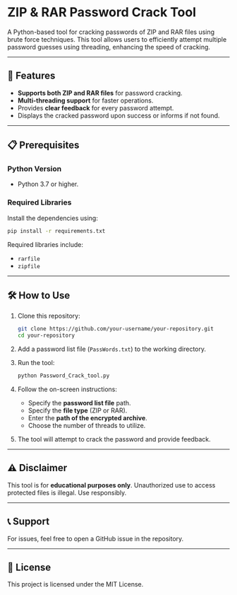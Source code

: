 
# ZIP & RAR Password Crack Tool

A Python-based tool for cracking passwords of ZIP and RAR files using brute force techniques. This tool allows users to efficiently attempt multiple password guesses using threading, enhancing the speed of cracking.

---

## 🚀 Features

- **Supports both ZIP and RAR files** for password cracking.
- **Multi-threading support** for faster operations.
- Provides **clear feedback** for every password attempt.
- Displays the cracked password upon success or informs if not found.

---

## 📋 Prerequisites

### Python Version
- Python 3.7 or higher.

### Required Libraries
Install the dependencies using:
```bash
pip install -r requirements.txt
```

Required libraries include:
- `rarfile`
- `zipfile`

---

## 🛠️ How to Use

1. Clone this repository:
   ```bash
   git clone https://github.com/your-username/your-repository.git
   cd your-repository
   ```

2. Add a password list file (`PassWords.txt`) to the working directory.

3. Run the tool:
   ```bash
   python Password_Crack_tool.py
   ```

4. Follow the on-screen instructions:
   - Specify the **password list file** path.
   - Specify the **file type** (ZIP or RAR).
   - Enter the **path of the encrypted archive**.
   - Choose the number of threads to utilize.

5. The tool will attempt to crack the password and provide feedback.

---

## ⚠️ Disclaimer

This tool is for **educational purposes only**. Unauthorized use to access protected files is illegal. Use responsibly.

---

## 📞 Support

For issues, feel free to open a GitHub issue in the repository.

---

## 📜 License

This project is licensed under the MIT License.
